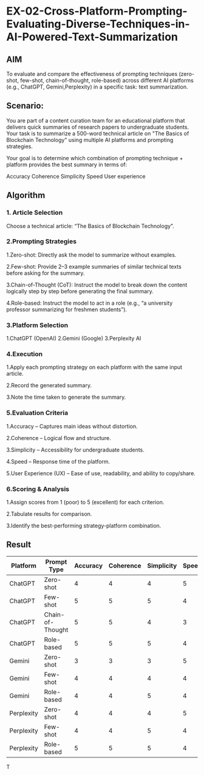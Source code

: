 # EX-02-Cross-Platform-Prompting-Evaluating-Diverse-Techniques-in-AI-Powered-Text-Summarization

## AIM
To evaluate and compare the effectiveness of prompting techniques (zero-shot, few-shot, chain-of-thought, role-based) across different AI platforms (e.g., ChatGPT, Gemini,Perplexity) in a specific task: text summarization.

## Scenario:
You are part of a content curation team for an educational platform that delivers quick summaries of research papers to undergraduate students. Your task is to summarize a 500-word technical article on "The Basics of Blockchain Technology" using multiple AI platforms and prompting strategies.

Your goal is to determine which combination of prompting technique + platform provides the best summary in terms of:

Accuracy
Coherence
Simplicity
Speed
User experience

## Algorithm

### 1. Article Selection

Choose a technical article: “The Basics of Blockchain Technology”.

### 2.Prompting Strategies

1.Zero-shot: Directly ask the model to summarize without examples.

2.Few-shot: Provide 2–3 example summaries of similar technical texts before asking for the summary.

3.Chain-of-Thought (CoT): Instruct the model to break down the content logically step by step before generating the final summary.

4.Role-based: Instruct the model to act in a role (e.g., “a university professor summarizing for freshmen students”).

### 3.Platform Selection

1.ChatGPT (OpenAI)
2.Gemini (Google)
3.Perplexity AI

### 4.Execution

1.Apply each prompting strategy on each platform with the same input article.

2.Record the generated summary.

3.Note the time taken to generate the summary.

### 5.Evaluation Criteria

1.Accuracy – Captures main ideas without distortion.

2.Coherence – Logical flow and structure.

3.Simplicity – Accessibility for undergraduate students.

4.Speed – Response time of the platform.

5.User Experience (UX) – Ease of use, readability, and ability to copy/share.

### 6.Scoring & Analysis

1.Assign scores from 1 (poor) to 5 (excellent) for each criterion.

2.Tabulate results for comparison.

3.Identify the best-performing strategy-platform combination.

## Result
| Platform   | Prompt Type      | Accuracy | Coherence | Simplicity | Speed | UX | **Total (/25)** |
| ---------- | ---------------- | -------- | --------- | ---------- | ----- | -- | --------------- |
| ChatGPT    | Zero-shot        | 4        | 4         | 4          | 5     | 5  | 22              |
| ChatGPT    | Few-shot         | 5        | 5         | 5          | 4     | 5  | **24**          |
| ChatGPT    | Chain-of-Thought | 5        | 5         | 4          | 3     | 5  | 22              |
| ChatGPT    | Role-based       | 5        | 5         | 5          | 4     | 5  | **24**          |
| Gemini     | Zero-shot        | 3        | 3         | 3          | 5     | 4  | 18              |
| Gemini     | Few-shot         | 4        | 4         | 4          | 4     | 4  | 20              |
| Gemini     | Role-based       | 4        | 4         | 5          | 4     | 4  | 21              |
| Perplexity | Zero-shot        | 4        | 4         | 4          | 5     | 4  | 21              |
| Perplexity | Few-shot         | 4        | 4         | 5          | 4     | 4  | 21              |
| Perplexity | Role-based       | 5        | 5         | 5          | 4     | 4  | **23**          |


T
